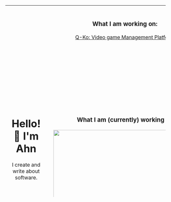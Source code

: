 <table style="width:100%; height:600px; border-collapse:collapse;">
  <tr>
    <!-- Left panel, spans two rows -->
    <td
      rowspan="2"
      style="
        width:50%;
        padding:20px;
        vertical-align:middle;
        height:800px;
      "
      align="center"
    >
      <h1>Hello! 👋 I'm Ahn</h1>
      <p style="margin-top: 20px">I create and write about software.</p>
    </td>
    <!-- Right panel: top cell -->
    <td
      style="
        width:50%;
        padding:20px;
        vertical-align:top;
        height:300px;
      "
      align="center"
    >
      <h3 style="margin-bottom:20px">What I am working on:</h3>
      <a style="margin-bottom: 20px" href="https://github.com/lokeam/quebec-kilo-portfolio">
        Q-Ko: Video game Management Platform
      </a><br>
    </td>
  </tr>
  <tr>
    <!-- Right panel: bottom cell -->
    <td
      style="
        padding:20px;
        vertical-align:top;
        text-align:center;
        height:300px;
        padding-top: 20px;
        padding-bottom: 20px;
      "
      align="center"
    >
      <h3 style="margin-bottom: 20px">What I am (currently) working in:</h3>
      <img
        style="display:block; margin:10px auto;"
        height="450em"
        src="https://github-readme-stats.vercel.app/api/top-langs/?username=lokeam&layout=donut-vertical&show_icons=true&include_all_commits=true&count_private=true&theme=codeSTACKr"
      />
    </td>
  </tr>
</table>

